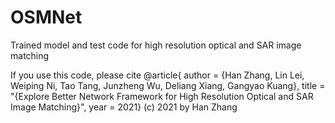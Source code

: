 # OSMNet
Trained model and test code for high resolution optical and SAR image matching

If you use this code, please cite
@article{
 author = {Han Zhang, Lin Lei, Weiping Ni, Tao Tang, Junzheng Wu, Deliang Xiang, Gangyao Kuang},
    title = "{Explore Better Network Framework for High Resolution Optical and SAR Image Matching}",
     year = 2021}
(c) 2021 by Han Zhang
